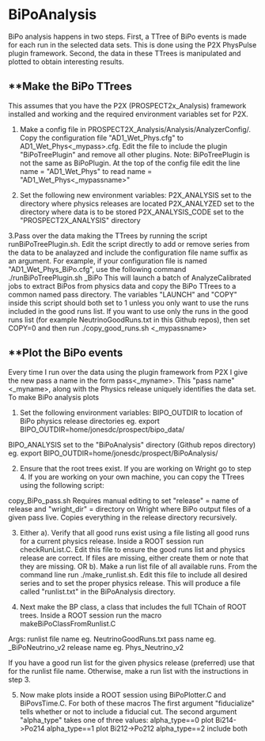 # BiPoAnalysis
BiPo analysis happens in two steps. First, a TTree of BiPo events is made for
each run in the selected data sets. This is done using the P2X PhysPulse plugin
framework. Second, the data in these TTrees is manipulated and plotted to obtain
interesting results.

**Make the BiPo TTrees
----------------------
This assumes that you have the P2X (PROSPECT2x_Analysis) framework installed and
working and the required environment variables set for P2X.
1. Make a config file in PROSPECT2X_Analysis/Analysis/AnalyzerConfig/. Copy the
configuration file "AD1_Wet_Phys.cfg" to AD1_Wet_Phys<_mypass>.cfg. Edit the
file to include the plugin "BiPoTreePlugin" and remove all other plugins. Note:
BiPoTreePlugin is not the same as BiPoPlugin. At the top of the config file
edit the line name = "AD1_Wet_Phys" to read name = "AD1_Wet_Phys<_mypassname>"

2. Set the following new environment variables:
P2X_ANALYSIS       set to the directory where physics releases are located
P2X_ANALYZED       set to the directory where data is to be stored
P2X_ANALYSIS_CODE  set to the "PROSPECT2X_ANALYSIS" directory

3.Pass over the data making the TTrees by running the script
runBiPoTreePlugin.sh. Edit the script directly to add or remove series from the
data to be analayzed and include the configuration file name suffix as an
argument. For example, if your configuration file is named
"AD1_Wet_Phys_BiPo.cfg", use the following command ./runBiPoTreePlugin.sh _BiPo
This will launch a batch of AnalyzeCalibrated jobs to extract BiPos from physics
data and copy the BiPo TTrees to a common named pass directory. The variables
"LAUNCH" and "COPY" inside this script should both set to 1 unless you only want
to use the runs included in the good runs list. If you want to use only the runs
in the good runs list (for example NeutrinoGoodRuns.txt in this Github repos),
then set COPY=0 and then run ./copy_good_runs.sh <_mypassname>


**Plot the BiPo events
----------------------
Every time I run over the data using the plugin framework from P2X I give the
new pass a name in the form pass<_myname>. This "pass name" <_myname>, along
with the Physics release uniquely identifies the data set.
To make BiPo analysis plots

1. Set the following environment variables:
BIPO_OUTDIR to location of BiPo physics release directories
  eg. export BIPO_OUTDIR=home/jonesdc/prospect/bipo_data/
  
BIPO_ANALYSIS      set to the "BiPoAnalysis" directory (Github repos directory)
  eg. export BIPO_OUTDIR=home/jonesdc/prospect/BiPoAnalysis/

2. Ensure that the root trees exist. If you are working on Wright go to step 4.
If you are working on your own machine, you can copy the TTrees using the
following script: 

copy_BiPo_pass.sh
Requires manual editing to set "release" = name of release and
"wright_dir" = directory on Wright where BiPo output files of a given pass live.
Copies everything in the release directory recursively.

3. Either a). Verify that all good runs exist using a file listing all good runs
              for a current physics release. Inside a ROOT session run
	      checkRunList.C. Edit this file to ensure the good
	      runs list and physics release are correct. If files are missing,
	      either create them or note that they are missing.
   OR     b). Make a run list file of all available runs. From the command line
   	      run ./make_runlist.sh. Edit this file to include all desired
	      series and to set the proper physics release. This will produce a
	      file called "runlist.txt" in the BiPoAnalysis directory.

4. Next make the BP class, a class that includes the full TChain of ROOT trees. Inside a ROOT session run the macro makeBiPoClassFromRunlist.C

Args: runlist file name  eg. NeutrinoGoodRuns.txt
      pass name          eg. _BiPoNeutrino_v2
      release name       eg. Phys_Neutrino_v2

If you have a good run list for the given physics release (preferred) use that
for the runlist file name. Otherwise, make a run list with the instructions in
step 3.

5. Now make plots inside a ROOT session using BiPoPlotter.C and BiPovsTime.C.
For both of these macros
The first argument "fiducialize" tells whether or not to include a fiducial cut.
The second argument "alpha_type" takes one of three values:
alpha_type==0 plot Bi214->Po214
alpha_type==1 plot Bi212->Po212
alpha_type==2 include both
